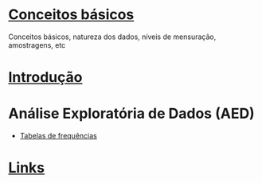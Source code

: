 # [Conceitos básicos](basic/basic.md)
Conceitos básicos, natureza dos dados, níveis de mensuração, amostragens, etc

# [Introdução](intro.md)

# Análise Exploratória de Dados (AED)
+ [Tabelas de frequências](basic/tabelas_frequencias.md) 

# [Links](links.md)
